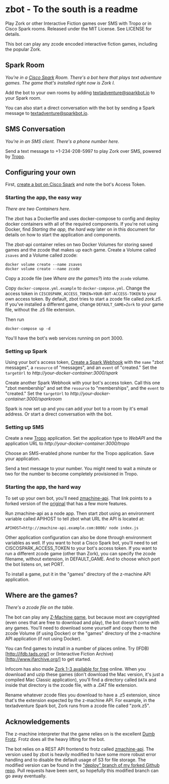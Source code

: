 # zbot - To the south is a readme

Play Zork or other Interactive Fiction games over SMS with Tropo or in Cisco Spark
rooms. Released under the MIT License. See LICENSE for details.

This bot can play any zcode encoded interactive fiction games, including the
popular Zork.

## Spark Room

*You're in a [Cisco Spark](https://ciscospark.com) Room. There's a bot here that
plays text adventure games. The game that's installed right now is Zork I.*

Add the bot to your own rooms by adding textadventure@sparkbot.io to your Spark
room.

You can also start a direct conversation with the bot by sending a Spark message
to textadventure@sparkbot.io.

## SMS Conversation

*You're in an SMS client. There's a phone number here.*

Send a text message to +1-234-208-5997 to play Zork over SMS, powered by
[Tropo](https://www.tropo.com).

## Configuring your own

First, [create a bot on Cisco Spark](https://developer.ciscospark.com/bots.html) and note
the bot's Access Token.

### Starting the app, the easy way

*There are two Containers here.*

The zbot has a Dockerfile and uses docker-compose to config and deploy docker
containers with all of the required components. If you're not using Docker, find
*Starting the app, the hard way* later on in this document for details on how to
start the application and components.

The zbot-api container relies on two Docker Volumes for storing saved games and
the zcode that makes up each game. Create a Volume called `zsaves` and a Volume
called zcode:

```
docker volume create --name zsaves
docker volume create --name zcode
```

Copy a zcode file (see *Where are the games?*) into the `zcode` volume.

Copy `docker-compose.yml.example` to `docker-compose.yml`. Change the access token
in `CISCOSPARK_ACCESS_TOKEN=YOUR-BOT-ACCESS-TOKEN` to your own access token. By
default, zbot tries to start a zcode file called *zork.z5*. If you've installed
a different game, change `DEFAULT_GAME=Zork` to your game file, without the .z5
file extension.

Then run

```
docker-compose up -d
```

You'll have the bot's web services running on port 3000.

### Setting up Spark

Using your bot's access token, [Create a Spark Webhook](https://developer.ciscospark.com/endpoint-webhooks-post.html)
with the `name` "zbot messages", a `resource` of "messages", and an `event` of "created."
Set the `targetUrl` to *http://your-docker-container:3000/spark*

Create another Spark Webhook with your bot's access token. Call this one "zbot membership"
and set the `resource` to "memberships", and the `event` to "created." Set the
`targetUrl` to *http://your-docker-container:3000/sparkroom*

Spark is now set up and you can add your bot to a room by it's email address. Or
start a direct conversation with the bot.

### Setting up SMS

Create a new [Tropo](https://www.tropo.com) application. Set the application type
to *WebAPI* and the application URL to *http://your-docker-container:3000/tropo*

Choose an SMS-enabled phone number for the Tropo application. Save your application.

Send a text message to your number. You might need to wait a minute or two for the
number to become completely provisioned in Tropo.

### Starting the app, the hard way

To set up your own bot, you'll need [zmachine-api](https://github.com/akalsey/zmachine-api/tree/deploy).
That link points to a forked version of the [original](https://github.com/opendns/zmachine-api/)
that has a few more features.

Run zmachine-api as a node app. Then start zbot using an environment variable called
APIHOST to tell zbot what URL the API is located at:

```
APIHOST=http://zmachine-api.example.com:8000/ node index.js
```

Other application configuration can also be done through environment variables as
well. If you want to host a Cisco Spark bot, you'll need to set CISCOSPARK_ACCESS_TOKEN
to your bot's access token. If you want to run a different zcode game (other than
Zork), you can specify the zcode filename, without extension, in DEFAULT_GAME.
And to choose which port the bot listens on, set PORT.

To install a game, put it in the "games" directory of the z-machine API application.

## Where are the games?

*There's a zcode file on the table.*

The bot can play any [Z-Machine game](https://en.wikipedia.org/wiki/Z-machine),
but because most are copyrighted (even ones that are free to download and play),
the bot doesn't come with any games. You'll need to download some yourself and copy
them to the zcode Volume (if using Docker) or the "games" directory of the z-machine
API application (if not using Docker).

You can find games to install in a number of places online. Try (IFDB)[http://ifdb.tads.org/]
or (Interactive Fiction Archive)[http://www.ifarchive.org/] to get started.

Infocom has also made [Zork 1-3 available for free](http://www.infocom-if.org/downloads/downloads.html)
online. When you download and uzip these games (don't download the Mac version,
it's just a compiled Mac Classic application), you'll find a directory called
`DATA` and inside that directory is the zcode file, with a *.DAT* file extension.

Rename whatever zcode files you download to have a .z5 extension, since that's
the extension expected by the z-machine API. For example, in the textadventure Spark
bot, Zork runs from a zcode file called "zork.z5".

## Acknowledgements

The z-machine interpreter that the game relies on is the excellent
[Dumb Frotz](https://github.com/DavidGriffith/frotz). Frotz does all the heavy
lifting for the bot.

The bot relies on a REST API frontend to frotz called
[zmachine-api](https://github.com/opendns/zmachine-api/). The version used by zbot
is heavily modified to have some more robust error handling and to disable the
default usage of S3 for file storage. The modified version can be found in the
["deploy" branch of my forked Github repo](https://github.com/akalsey/zmachine-api/).
Pull requests have been sent, so hopefully this modified branch can go away
eventually.  